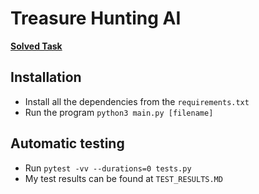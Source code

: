 # Treasure Hunting AI

[**Solved Task**](http://www2.fiit.stuba.sk/~kapustik/poklad.html)


## Installation

- Install all the dependencies from the `requirements.txt`
- Run the program `python3 main.py [filename]`

## Automatic testing

- Run `pytest -vv --durations=0 tests.py`
- My test results can be found at `TEST_RESULTS.MD`
